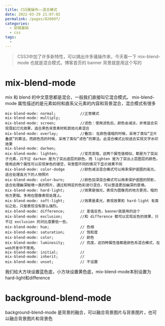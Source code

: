 ```yaml
---
title: CSS骚操作——混合模式
date: 2022-03-29 21:07:02
permalink: /pages/82689f/
categories:
  - 前端基础
  - css
tags:
  - 
---
```


> CSS3中加了许多新特性，可以搞出许多骚操作来，今天看一下 mix-blend-mode 也就是混合模式。博客首页的 banner 背景就是用这个写的

# mix-blend-mode 
mix 和 blend 的中文意思都是混合，一般我们直接叫它混合模式。
mix-blend-mode 属性描述的是元素如何和直系父元素的内容和背景混合，混合模式有很多  

    mix-blend-mode: normal;           //正常模式
    mix-blend-mode: multiply;   
    mix-blend-mode: screen;           //滤色：使用滤色后，颜色会减淡，非常适合实现霓虹灯光效果，适合黑色背景素材和其他元素混合
    mix-blend-mode: overlay;          //叠加: 在颜色值暗的时候，采用了类似“正片叠底”的算法，而颜色亮的时候，采用了类似“滤色”的算法。此混合模式比较适合实现文字水印效果
    mix-blend-mode: darken;           
    mix-blend-mode: lighten;          //变亮变暗，这两个属性值相似，都是为了突出子元素，只不过 darken 是为了突出底层的颜色，而 lighten 是为了突出上层图层的颜色，使用这两个属性可以实现单色的镂空，背景图不同的情况下显示效果不同
    mix-blend-mode: color-dodge       //颜色减淡混合模式可以用来保护底图的高光，适合处理高光下的人物照片
    mix-blend-mode: color-burn;       //颜色加深混合模式可以用来保护底图的阴影，适合处理幽深秘境一类的照片，通过和特定的色彩进行混合，可以营造更加幽深的意境。
    mix-blend-mode: hard-light;       //效果是强光，表现为图像亮的地方更亮，暗的地方更暗。多用在图像表现处理上。
    mix-blend-mode: soft-light;       //效果是柔光，表现效果和 hard-light 有类似之处，只是表现没有那么强烈。
    mix-blend-mode: difference;       // 差值反色，banner就是用的这个
    mix-blend-mode: exclusion;        //和 difference 都可以实现反色的效果，只不过 exclusion 的对比度要低一些。
    mix-blend-mode: hue;              // 色相
    mix-blend-mode: saturation;       // 饱和度
    mix-blend-mode: color;            // 颜色
    mix-blend-mode: luminosity;       // 亮度，这四种属性值都是颜色系混合模式，在web开发中不常用。
    mix-blend-mode: initial;          // 
    mix-blend-mode: inherit;          //
    mix-blend-mode: unset;            // 不设置

我们给大方块设置蓝色底，小方块设置黄色底，mix-blend-mode本别设置为hard-light和difference
<template>
  <div style="width: 200px;height: 200px; backgroundColor: blue;mixBlendMode: hard-light">
  big
    <div style="width: 100px; height: 100px; backgroundColor: yellow">small</div>
  </div>
</template>


<template>
  <div style="width: 200px;height: 200px; backgroundColor: blue;mixBlendMode: difference">big
    <div style="width: 100px; height: 100px; backgroundColor: yellow">small</div>
  </div>
</template>

# background-blend-mode
background-blend-mode 是背景的融合，可以融合背景图片与背景图片，也可以融合背景图片和背景色